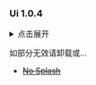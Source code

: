 ### Ui 1.0.4

<details>
<summary>点击展开</summary>

- 移除红包  
- 移除分享、收藏按钮  
- 移除音乐转盘  
- 隐藏底栏皮肤  
- 弹幕随机颜色  
- 移除同城悬浮广告  
- 移除我页面的“上周数据更新”  
- 移除商城、热门按钮 
- 始终显示视频发布时间 
- ~~移除启动广告~~  
- ~~移除同城顶部广告~~  
- 不管了  

</details>

如部分无效请卸载或...

- ~~[No Splash](https://github.com/H7ang0/KuaishouNoAds)~~


